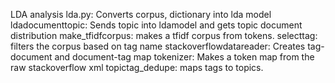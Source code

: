 LDA analysis
lda.py: Converts corpus, dictionary into lda model
ldadocumenttopic: Sends topic into ldamodel and gets topic document distribution
make_tfidfcorpus: makes a tfidf corpus from tokens.
selecttag: filters the corpus based on tag name
stackoverflowdatareader: Creates tag-document and document-tag map
tokenizer: Makes a token map from the raw stackoverflow xml
topictag_dedupe: maps tags to topics.